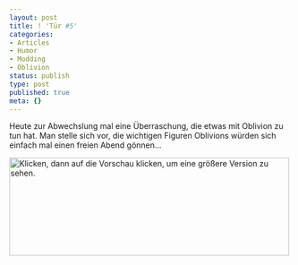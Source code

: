 ```yaml
---
layout: post
title: ! 'Tür #5'
categories:
- Articles
- Humor
- Modding
- Oblivion
status: publish
type: post
published: true
meta: {}
---
```

Heute zur Abwechslung mal eine Überraschung, die etwas mit Oblivion zu tun hat. Man stelle sich vor, die wichtigen Figuren Oblivions würden sich einfach mal einen freien Abend gönnen...

<a href="http://TheMinttu.deviantart.com/art/Oblivion-Boys-Night-Out-59018752"><img class="img-link" title="Boy's night out." src="/images/2008/12/oblivion__boys___night_out_by_theminttu-500x175.jpg" alt="Klicken, dann auf die Vorschau klicken, um eine größere Version zu sehen." width="500" height="175" /></a>
